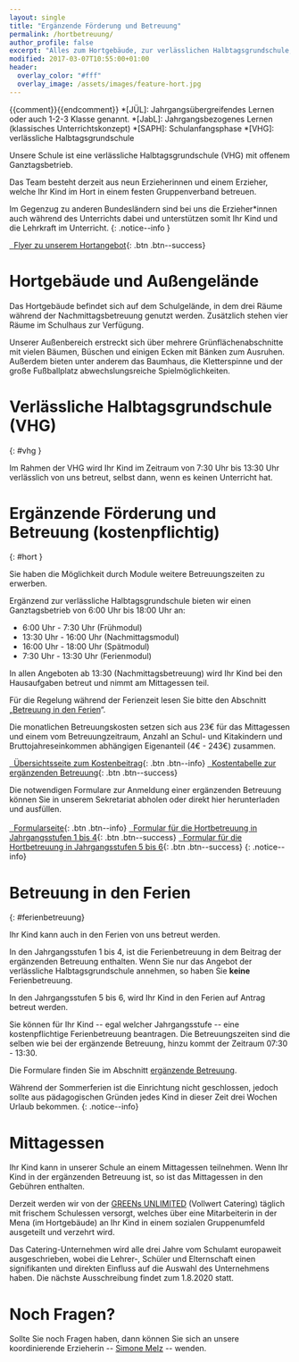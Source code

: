 ```yaml
---
layout: single
title: "Ergänzende Förderung und Betreuung"
permalink: /hortbetreuung/
author_profile: false
excerpt: "Alles zum Hortgebäude, zur verlässlichen Halbtagsgrundschule, sowie zum Mittagessen"
modified: 2017-03-07T10:55:00+01:00
header:
  overlay_color: "#fff"
  overlay_image: /assets/images/feature-hort.jpg
---
```


{{comment}}<!-- Abkürzungen von Begriffen -->{{endcomment}}
*[JÜL]:     Jahrgangsübergreifendes Lernen oder auch 1-2-3 Klasse genannt.
*[JabL]:    Jahrgangsbezogenes Lernen (klassisches Unterrichtskonzept)
*[SAPH]:    Schulanfangsphase
*[VHG]:     verlässliche Halbtagsgrundschule


Unsere Schule ist eine verlässliche Halbtagsgrundschule (VHG) mit offenem
Ganztagsbetrieb.

Das Team besteht derzeit aus neun Erzieherinnen und einem Erzieher, welche Ihr
Kind im Hort in einem festen Gruppenverband betreuen.

Im Gegenzug zu anderen Bundesländern sind bei uns die Erzieher*innen auch
während des Unterrichts dabei und unterstützen somit Ihr Kind und die Lehrkraft
im Unterricht.
{: .notice--info }

[<i class="fa fa-download">&nbsp;&nbsp;</i>Flyer zu unserem Hortangebot](/assets/files/Grundschule_am_Brandwerder_Hort_Flyer.pdf){: .btn .btn--success}

# Hortgebäude und Außengelände

Das Hortgebäude befindet sich auf dem Schulgelände, in dem drei Räume während
der Nachmittagsbetreuung genutzt werden. Zusätzlich stehen vier Räume im
Schulhaus zur Verfügung.

Unserer Außenbereich erstreckt sich über mehrere Grünflächenabschnitte mit
vielen Bäumen, Büschen und einigen Ecken mit Bänken zum Ausruhen. Außerdem
bieten unter anderem das Baumhaus, die Kletterspinne und der große Fußballplatz
abwechslungsreiche Spielmöglichkeiten.

# Verlässliche Halbtagsgrundschule (VHG)
{: #vhg }

Im Rahmen der VHG wird Ihr Kind im Zeitraum von 7:30 Uhr bis 13:30 Uhr
verlässlich von uns betreut, selbst dann, wenn es keinen Unterricht hat.

# Ergänzende Förderung und Betreuung (kostenpflichtig)
{: #hort }

Sie haben die Möglichkeit durch Module weitere Betreuungszeiten zu erwerben.

Ergänzend zur verlässliche Halbtagsgrundschule bieten wir einen Ganztagsbetrieb
von 6:00 Uhr bis 18:00 Uhr an:

* 6:00 Uhr - 7:30 Uhr (Frühmodul)
* 13:30 Uhr - 16:00 Uhr (Nachmittagsmodul)
* 16:00 Uhr - 18:00 Uhr (Spätmodul)
* 7:30 Uhr - 13:30 Uhr (Ferienmodul)

In allen Angeboten ab 13:30 (Nachmittagsbetreuung) wird Ihr Kind bei den
Hausaufgaben betreut und nimmt am Mittagessen teil.

Für die Regelung während der Ferienzeit lesen Sie bitte den Abschnitt
„[Betreuung in den Ferien](/hortbetreuung/#ferienbetreuung)“.

Die monatlichen Betreuungskosten setzen sich aus 23€ für das Mittagessen und
einem vom Betreuungzeitraum, Anzahl an Schul- und Kitakindern und
Bruttojahreseinkommen abhängigen Eigenanteil (4€ - 243€) zusammen.

[<i class="fa fa-external-link">&nbsp;&nbsp;</i>Übersichtsseite zum Kostenbeitrag](https://www.berlin.de/sen/jugend/familie-und-kinder/kindertagesbetreuung/kostenbeteiligung/){: .btn .btn--info}
[<i class="fa fa-download">&nbsp;&nbsp;</i>Kostentabelle zur ergänzenden Betreuung](https://www.berlin.de/sen/jugend/familie-und-kinder/kindertagesbetreuung/kostenbeteiligung/anlagen_2_2a_betreuungsanteil.pdf){: .btn .btn--success}

Die notwendigen Formulare zur Anmeldung einer ergänzenden Betreuung können Sie
in unserem Sekretariat abholen oder direkt hier herunterladen und ausfüllen.<br/><br/>
[<i class="fa fa-external-link">&nbsp;&nbsp;</i>Formularseite](https://www.berlin.de/sen/bjf/service/formulare/#hort){: .btn .btn--info}
[<i class="fa fa-download">&nbsp;&nbsp;</i>Formular für die Hortbetreuung in Jahrgangsstufen 1 bis 4](https://www.berlin.de/sen/bjf/service/formulare/antrag_auf_erganzende_forderung_und_betreuung_jahrgangsstufen_1_bis_4.pdf){: .btn .btn--success}
[<i class="fa fa-download">&nbsp;&nbsp;</i>Formular für die Hortbetreuung in Jahrgangsstufen 5 bis 6](https://www.berlin.de/sen/bjf/service/formulare/antrag_auf_erganzende_forderung_und_betreuung_jahrgangsstufen_5_bis_6.pdf){: .btn .btn--success}
{: .notice--info}

# Betreuung in den Ferien
{: #ferienbetreuung}

Ihr Kind kann auch in den Ferien von uns betreut werden.

In den Jahrgangsstufen 1 bis 4, ist die Ferienbetreuung in dem Beitrag der
ergänzenden Betreuung enthalten. Wenn Sie nur das Angebot der verlässliche
Halbtagsgrundschule annehmen, so haben Sie **keine** Ferienbetreuung.

In den Jahrgangsstufen 5 bis 6, wird Ihr Kind in den Ferien auf Antrag betreut
werden.

Sie können für Ihr Kind -- egal welcher Jahrgangsstufe -- eine kostenpflichtige
Ferienbetreuung beantragen. Die Betreuungszeiten sind die selben wie bei der
ergänzende Betreuung, hinzu kommt der Zeitraum 07:30 - 13:30.

Die Formulare finden Sie im Abschnitt [ergänzende
Betreuung](/hortbetreuung/#hort).

Während der Sommerferien ist die Einrichtung nicht geschlossen, jedoch sollte
aus pädagogischen Gründen jedes Kind in dieser Zeit drei Wochen Urlaub bekommen.
{: .notice--info}

# Mittagessen

Ihr Kind kann in unserer Schule an einem Mittagessen teilnehmen. Wenn Ihr Kind
in der ergänzenden Betreuung ist, so ist das Mittagessen in den Gebühren
enthalten.

Derzeit werden wir von der [GREENs UNLIMITED](http://www.greens-unlimited.de/)
(Vollwert Catering) täglich mit frischem Schulessen versorgt, welches über eine
Mitarbeiterin in der Mena (im Hortgebäude) an Ihr Kind in einem sozialen
Gruppenumfeld ausgeteilt und verzehrt wird.

Das Catering-Unternehmen wird alle drei Jahre vom Schulamt europaweit
ausgeschrieben, wobei die Lehrer-, Schüler und Elternschaft einen signifikanten
und direkten Einfluss auf die Auswahl des Unternehmens haben. Die nächste
Ausschreibung findet zum 1.8.2020 statt.

# Noch Fragen?

Sollte Sie noch Fragen haben, dann können Sie sich an unsere
koordinierende Erzieherin -- [Simone
Melz](/kontakt/#koordinierende_erzieherin) -- wenden.
